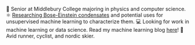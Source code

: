 📖 Senior at Middlebury College majoring in physics and computer science. 
⚛️ [Researching Bose-Einstein condensates](https://github.com/omar-armbruster/BECML) and potential uses for unsupervised machine learning to characterize them. 
💻 Looking for work in machine learning or data science. Read my machine learning blog [here](https://omar-armbruster.github.io/)!
🏃 Avid runner, cyclist, and nordic skier.
